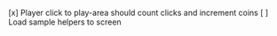 [x] Player click to play-area should count clicks and increment coins
[ ] Load sample helpers to screen
